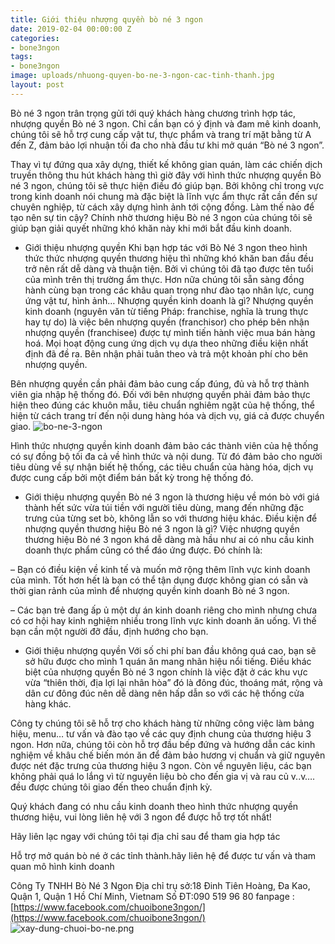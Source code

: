 ```yaml
---
title: Giới thiệu nhượng quyền bò né 3 ngon
date: 2019-02-04 00:00:00 Z
categories:
- bone3ngon
tags:
- bone3ngon
image: uploads/nhuong-quyen-bo-ne-3-ngon-cac-tinh-thanh.jpg
layout: post
---
```


Bò né 3 ngon trân trọng gửi tới quý khách hàng chương trình hợp tác, nhượng quyền Bò né 3 ngon. Chỉ cần bạn có ý định và đam mê kinh doanh, chúng tôi sẽ hỗ trợ cung cấp vật tư, thực phẩm và trang trí mặt bằng từ A đến Z, đảm bảo lợi nhuận tối đa cho nhà đầu tư khi mở quán “Bò né 3 ngon”.  

Thay vì tự đứng qua xây dựng, thiết kế không gian quán, làm các chiến dịch truyền thông thu hút khách hàng thì giờ đây với hình thức nhượng quyền Bò né 3 ngon, chúng tôi sẽ thực hiện điều đó giúp bạn. Bởi không chỉ trong vực trong kinh doanh nói chung mà đặc biệt là lĩnh vực ẩm thực rất cần đến sự chuyên nghiệp, từ cách xây dựng hình ảnh tới cộng đồng. Làm thế nào để tạo nên sự tin cậy? Chính nhờ thương hiệu Bò né 3 ngon của chúng tôi sẽ giúp bạn giải quyết những khó khăn này khi mới bắt đầu kinh doanh.

 - Giới thiệu nhượng quyền
Khi bạn hợp tác với Bò Né 3 ngon theo hình thức thức nhượng quyền thương hiệu thì những khó khăn ban đầu đều trở nên rất dễ dàng và thuận tiện. Bởi vì chúng tôi đã tạo được tên tuổi của mình trên thị trường ẩm thực. Hơn nữa chúng tôi sẵn sàng đồng hành cùng bạn trong các khâu quan trọng như đào tạo nhân lực, cung ứng vật tư, hình ảnh…
Nhượng quyền kinh doanh là gì?
Nhượng quyền kinh doanh (nguyên văn từ tiếng Pháp: franchise, nghĩa là trung thực hay tự do) là việc bên nhượng quyền (franchisor) cho phép bên nhận nhượng quyền (franchisee) được tự mình tiến hành việc mua bán hàng hoá. Mọi hoạt động cung ứng dịch vụ dựa theo những điều kiện nhất định đã đề ra. Bên nhận phải tuân theo và trả một khoản phí cho bên nhượng quyền.

Bên nhượng quyền cần phải đảm bảo cung cấp đúng, đủ và hỗ trợ thành viên gia nhập hệ thống đó. Đối với bên nhượng quyền phải đảm bảo thực hiện theo đúng các khuôn mẫu, tiêu chuẩn nghiêm ngặt của hệ thống, thể hiện từ cách trang trí đến nội dung hàng hóa và dịch vụ, giá cả được chuyển giao.
![bo-ne-3-ngon](/uploads/bone5%20-%20Copy.jpg)


Hình thức nhượng quyền kinh doanh đảm bảo các thành viên của hệ thống có sự đồng bộ tối đa cả về hình thức và nội dung. Từ đó đảm bảo cho người tiêu dùng về sự nhận biết hệ thống, các tiêu chuẩn của hàng hóa, dịch vụ được cung cấp bởi một điểm bán bất kỳ trong hệ thống đó.

 - Giới thiệu nhượng quyền
Bò né 3 ngon là thương hiệu về món bò với giá thành hết sức vừa túi tiền với người tiêu dùng, mang đến những đặc trưng của từng set bò, không lẫn so với thương hiệu khác.
Điều kiện để nhượng quyền thương hiệu Bò né 3 ngon là gì?
Việc nhượng quyền thương hiệu Bò né 3 ngon khá dễ dàng mà hầu như ai có nhu cầu kinh doanh thực phẩm cũng có thể đáo ứng được. Đó chính là:

 – Bạn có điều kiện về kinh tế và muốn mở rộng thêm lĩnh vực kinh doanh của mình. Tốt hơn hết là bạn có thể tận dụng được không gian có sẵn và thời gian rảnh của mình để nhượng quyền kinh doanh Bò né 3 ngon.

 – Các bạn trẻ đang ấp ủ một dự án kinh doanh riêng cho mình nhưng chưa có cơ hội hay kinh nghiệm nhiều trong lĩnh vực kinh doanh ăn uống. Vì thế bạn cần một người đỡ đầu, định hướng cho bạn.  

 - Giới thiệu nhượng quyền
Với số chi phí ban đầu không quá cao, bạn sẽ sở hữu được cho mình 1 quán ăn mang nhãn hiệu nổi tiếng.
Điều khác biệt của nhượng quyền Bò né 3 ngon chính là việc đặt ở các khu vực vừa “thiên thời, địa lợi lại nhân hòa” đó là đông đúc, thoáng mát, rộng và dân cư đông đúc nên dễ dàng nên hấp dẫn so với các hệ thống cửa hàng khác.

Công ty chúng tôi sẽ hỗ trợ cho khách hàng từ  những công việc làm bảng hiệu, menu… tư vấn và đào tạo về các quy định chung của thương hiệu 3 ngon. Hơn nữa, chúng tôi còn hỗ trợ đầu bếp đứng và hướng dẫn các kinh nghiệm về khâu chế biến món ăn để đảm bảo hương vị chuẩn và giữ nguyên được nét đặc trưng của thương hiệu 3 ngon. Còn về nguyên liệu, các bạn không phải quá lo lắng vì từ nguyên liệu bò cho đến gia vị và rau củ v..v…. đều được chúng tôi giao đến theo chuẩn định kỳ.

Quý khách đang có nhu cầu kinh doanh theo hình thức nhượng quyền thương hiệu, vui lòng liên hệ với 3 ngon  để được hỗ trợ tốt nhất! 

Hãy liên lạc ngay với chúng tôi tại địa chỉ sau để tham gia hợp tác

Hỗ trợ mở quán bò né ở các tỉnh thành.hãy liên hệ để được tư vấn và tham quan mô hình kinh doanh

Công Ty TNHH Bò Né 3 Ngon
Địa chỉ trụ sở:18 Đinh Tiên Hoàng, Đa Kao, Quận 1, Quận 1 Hồ Chí Minh, Vietnam
Số ĐT:090 519 96 80
fanpage :[https://www.facebook.com/chuoibone3ngon/](https://www.facebook.com/chuoibone3ngon/)
![xay-dung-chuoi-bo-ne.png](/uploads/xay-dung-chuoi-bo-ne.png)
